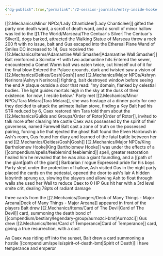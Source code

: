 ```yaml
---
{"dg-publish":true,"permalink":"/2-session-journals/entry-inside-hooke-castle/","tags":["4/21/24"]}
---
```


[[2.Mechanics/Minor NPCs/Lady Chanticleer\|Lady Chanticleer]] gifted the party one death ward, a scroll of death ward, and a scroll of minor hallow
was led to the [[1.The World/Marseau/The Centuar's Silver\|The Centuar's Silver]], dogs barked, attracted the Walking Statue of Marseau
threw a rock 200 ft with no issue, balt and Gus escaped into the Ethereal Plane
Wand of Smiles DC increased to 14, Gus received the [[2.Mechanics/Items/Adamantine Wall Smasher\|Adamantine Wall Smasher]]
	Balt reinforced a Scimitar +1 with two adamantine hits
Entered the sewer, encountered a Comet Worm
	balt was eaten twice, cut himself out of it for the final blow
Entered the Palace grounds, dark and twisted 
saw a vision of [[2.Mechanics/Deities/Gosh\|Gosh]] and [[2.Mechanics/Major NPCs/Ashryn Nerinora\|Ashryn Nerinora]] fighting, balt destroyed window before seeing the end
A plaque outside a door that read:
	"my domain, flanked by celestial bodies. The light guides mortals high in the sky at the dusk of their existence. 
	for now, I reside below."
Party met [[2.Mechanics/Minor NPCs/Tara Melara\|Tara Melara]], she was hostage at a dinner party for one
	they decided to attack the animate Italian stove, finding a Key
	Balt had his STR reduced by 6, Caex restored him
Tara told them about the [[2.Mechanics/Guilds and Groups/Order of Rotor\|Order of Rotor]], invited to talk more after clearing hte castle
Caex was possessed by the spirit of their governess, named Farewell
	Balt cast a zone of truth on the possessed pairing, forcing a lie that ejected the ghost
Balt found the Elven Hairbrush in Ash's room, Gus found her diary and learned of the fatal battle between her and [[2.Mechanics/Deities/Gosh\|Gosh]]
[[2.Mechanics/Major NPCs/King Bartholomew Hooke\|King Bartholomew Hooke]] was under the effects of a [[compendium/spells/feeblemind\|feeblemind]] spell, greater restoration healed him 
he revealed that he was also a giant foundling, and a [[path of the giant\|path of the giant]] Barbarian / rogue
Expressed pride for his boys
Party slept under the protection of hallow, Ash visited Gus in the night
party placed the cards on the pedestal, opened the door to ash's lair
A hidden labyrinth sprung up, slowing the players and allowing Ash to float through walls
she used her Wail to reduce Caex to 0 HP
Gus hit her with a 3rd level smite crit, dealing 78pts of radiant damage

three cards from the [[2.Mechanics/Dangers/Deck of Many Things - Major Arcana\|Deck of Many Things - Major Arcana]] appeared in front of the players
Balt drew [[2.Mechanics/Items/Card of The Devil\|Card of The Devil]] card, summoning the death bond of [[compendium/bestiary/legendary-group/aurnozci-bmt\|Aurnozci]] 
Gus drew [[2.Mechanics/Items/Card of Temperance\|Card of Temperance]] card, giving a true resurrection, with a cost

As Caex was riding off into the sunset, Balt drew a card summoning a hostile [[compendium/spells/spirit-of-death-bmt\|Spirit of Death]]
i have temperance and emperor 